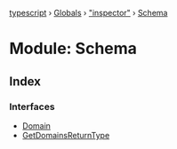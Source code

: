 [typescript](../README.md) › [Globals](../globals.md) › ["inspector"](_inspector_.md) › [Schema](_inspector_.schema.md)

# Module: Schema

## Index

### Interfaces

* [Domain](../interfaces/_inspector_.schema.domain.md)
* [GetDomainsReturnType](../interfaces/_inspector_.schema.getdomainsreturntype.md)
